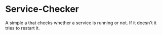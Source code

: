 # Service-Checker
A simple a that checks whether a service is running or not. If it doesn't it tries to restart it.
